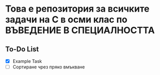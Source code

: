 # Това е репозитория за всичките задачи на C в осми клас по ВЪВЕДЕНИЕ В СПЕЦИАЛНОСТТА

## To-Do List

- [x] Example Task
- [ ] Сортиране чрез пряко вмъкване
